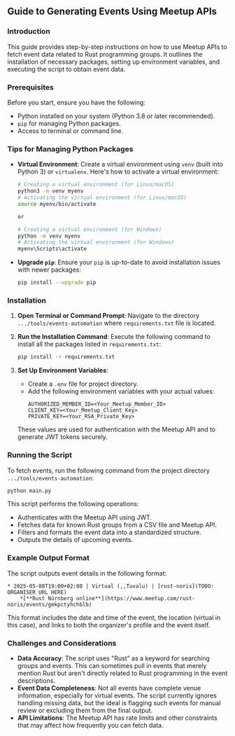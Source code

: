 ## Guide to Generating Events Using Meetup APIs

### Introduction
This guide provides step-by-step instructions on how to use Meetup APIs to fetch event data related to Rust programming groups. It outlines the installation of necessary packages, setting up environment variables, and executing the script to obtain event data.

### Prerequisites
Before you start, ensure you have the following:
- Python installed on your system (Python 3.8 or later recommended).
- `pip` for managing Python packages.
- Access to terminal or command line.

### Tips for Managing Python Packages

- **Virtual Environment**: Create a virtual environment using `venv` (built into Python 3) or `virtualenv`. Here's how to activate a virtual environment:
  ```bash
  # Creating a virtual environment (for Linux/macOS)
  python3 -m venv myenv
  # Activating the virtual environment (for Linux/macOS)
  source myenv/bin/activate

  or

  # Creating a virtual environment (for Windows)
  python -m venv myenv
  # Activating the virtual environment (for Windows)
  myenv\Scripts\activate
  ```
- **Upgrade `pip`**: Ensure your `pip` is up-to-date to avoid installation issues with newer packages:
  ```bash
  pip install --upgrade pip
  ```

### Installation
1. **Open Terminal or Command Prompt**: 
   Navigate to the directory `.../tools/events-automation` where `requirements.txt` file is located.

2. **Run the Installation Command**: 
   Execute the following command to install all the packages listed in `requirements.txt`:
   ```bash
   pip install -r requirements.txt
   ```

3. **Set Up Environment Variables**:
   - Create a `.env` file for project directory.
   - Add the following environment variables with your actual values:
     ```
     AUTHORIZED_MEMBER_ID=<Your_Meetup_Member_ID>
     CLIENT_KEY=<Your_Meetup_Client_Key>
     PRIVATE_KEY=<Your_RSA_Private_Key>
     ```
   These values are used for authentication with the Meetup API and to generate JWT tokens securely.

### Running the Script
To fetch events, run the following command from the project directory `.../tools/events-automation`:
```bash
python main.py
```
This script performs the following operations:
- Authenticates with the Meetup API using JWT.
- Fetches data for known Rust groups from a CSV file and Meetup API.
- Filters and formats the event data into a standardized structure.
- Outputs the details of upcoming events.

### Example Output Format
The script outputs event details in the following format:
```
* 2025-05-08T19:00+02:00 | Virtual (,,Tuvalu) | [rust-noris](TODO: ORGANISER URL HERE)
    *[**Rust Nürnberg online**](https://www.meetup.com/rust-noris/events/gmkpctyhchblb)
```
This format includes the date and time of the event, the location (virtual in this case), and links to both the organizer's profile and the event itself.

### Challenges and Considerations
- **Data Accuracy**: The script uses "Rust" as a keyword for searching groups and events. This can sometimes pull in events that merely mention Rust but aren't directly related to Rust programming in the event descriptions.
- **Event Data Completeness**: Not all events have complete venue information, especially for virtual events. The script currently ignores handling missing data, but the ideal is flagging such events for manual review or excluding them from the final output.
- **API Limitations**: The Meetup API has rate limits and other constraints that may affect how frequently you can fetch data.
